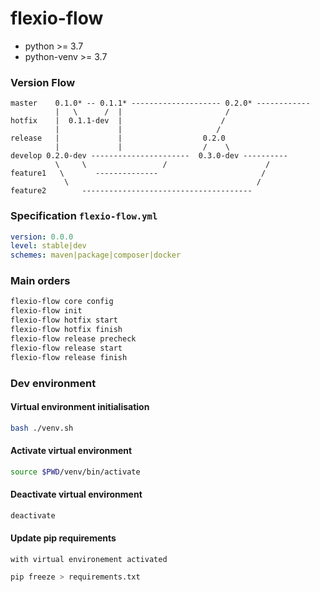 # flexio-flow

 - python >= 3.7
 - python-venv >= 3.7
 
### Version Flow

 ```       
master    0.1.0* -- 0.1.1* -------------------- 0.2.0* ------------
           |   \      /  |                       /
hotfix    |  0.1.1-dev  |                      /    
           |             |                     /
release   |             |                  0.2.0
           |             |                  /    \
develop 0.2.0-dev ----------------------  0.3.0-dev ----------
           \     \                 /                      /
feature1   \       --------------                       /    
             \                                          /      
feature2        --------------------------------------
```


### Specification `flexio-flow.yml`
```yaml
version: 0.0.0
level: stable|dev
schemes: maven|package|composer|docker
```

### Main orders
```bash
flexio-flow core config
flexio-flow init
flexio-flow hotfix start
flexio-flow hotfix finish
flexio-flow release precheck
flexio-flow release start
flexio-flow release finish
```

### Dev environment
#### Virtual environment initialisation 
```bash
bash ./venv.sh
```
#### Activate virtual environment
```bash
source $PWD/venv/bin/activate
```
#### Deactivate virtual environment
```bash
deactivate
```

#### Update pip requirements
`with virtual environement activated`
```bash
pip freeze > requirements.txt
````